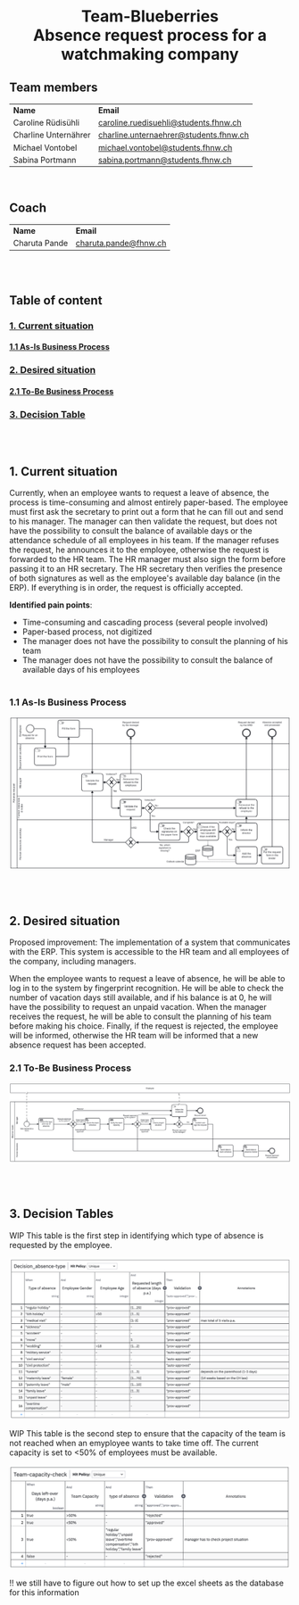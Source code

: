 <h1 style="text-align: center">Team-Blueberries</br>Absence request process for a watchmaking company</h1>

<h2>Team members</h2>
<!-- Surname, name and email from all team members and from our coach -->
<table>
  <tr>
    <td style="font-weight: bold;">Name</td>
    <td style="font-weight: bold;">Email</td>
  </tr>
  <tr>
    <td>Caroline Rüdisühli</td>
    <td><a href="mailto:caroline.ruedisuehli@students.fhnw.ch">caroline.ruedisuehli@students.fhnw.ch<a/></td>
  </tr>
  <tr>
    <td>Charline Unternährer</td>
    <td><a href="mailto:charline.unternaehrer@students.fhnw.ch">charline.unternaehrer@students.fhnw.ch<a/></td>
  </tr>
  <tr>
    <td>Michael Vontobel</td>
    <td><a href="mailto:michael.vontobel@students.fhnw.ch">michael.vontobel@students.fhnw.ch<a/></td>
  </tr>
  <tr>
    <td>Sabina Portmann</td>
    <td><a href="mailto:sabina.portmann@students.fhnw.ch">sabina.portmann@students.fhnw.ch<a/></td>
  </tr>
</table>
</br>

<h2>Coach</h2>
<table>
  <tr>
    <td style="font-weight: bold;">Name</td>
    <td style="font-weight: bold;">Email</td>
  </tr>
  <tr>
    <td>Charuta Pande</td>
    <td><a href="mailto:charuta.pande@fhnw.ch">charuta.pande@fhnw.ch<a/></td>
  </tr>
</table>
</br></br>

<!-- Table of content -->
<h2>Table of content</h2>
<h3><a href="#1. Current situation">1. Current situation</a></h3>
<h4><a href="#1.1 As-Is Business Process">1.1 As-Is Business Process</a></h4>
<h3><a href="#2. Desired situation">2. Desired situation</a></h3>
<h4><a href="#2.1 To-Be Business Process">2.1 To-Be Business Process</a></h4>
<h3><a href="#3. Decision Tables">3. Decision Table</a></h3>
</br></br>

<!-- Contenct -->
<h2 id="1. Current situation">1. Current situation</h2>
Currently, when an employee wants to request a leave of absence, the process is time-consuming and almost entirely paper-based. The employee must first ask the secretary to print out a form that he can fill out and send to his manager. The manager can then validate the request, but does not have the possibility to consult the balance of available days or the attendance schedule of all employees in his team. If the manager refuses the request, he announces it to the employee, otherwise the request is forwarded to the HR team. The HR manager must also sign the form before passing it to an HR secretary. The HR secretary then verifies the presence of both signatures as well as the employee's available day balance (in the ERP). If everything is in order, the request is officially accepted.  

**Identified pain points**: 
- Time-consuming and cascading process (several people involved) 
- Paper-based process, not digitized 
- The manager does not have the possibility to consult the planning of his team 
- The manager does not have the possibility to consult the balance of available days of his employees 
</br></br>

<h3 id="1.1 As-Is Business Process">1.1 As-Is Business Process</h3>

![AS-IS-Process](https://github.com/DigiBP/Team-Blueberries/blob/main/docs/AbsenceRequest_AS_IS.png)

</br></br>

<h2 id="2. Desired situation">2. Desired situation</h2>
Proposed improvement: The implementation of a system that communicates with the ERP. This system is accessible to the HR team and all employees of the company, including managers. 

When the employee wants to request a leave of absence, he will be able to log in to the system by fingerprint recognition. He will be able to check the number of vacation days still available, and if his balance is at 0, he will have the possibility to request an unpaid vacation. When the manager receives the request, he will be able to consult the planning of his team before making his choice. Finally, if the request is rejected, the employee will be informed, otherwise the HR team will be informed that a new absence request has been accepted. 

<h3 id="2.1 To-Be Business Process">2.1 To-Be Business Process</h3>

![TO-BE-Process_v2](https://github.com/DigiBP/Team-Blueberries/blob/main/docs/AbsenceRequest_TO_BE_2.png)

</br></br>


<h2 id="3. Decision Tables">3. Decision Tables</h2>

<p>WIP
This table is the first step in identifying which type of absence is requested by the employee.</p>

![DMN type of absence](https://github.com/DigiBP/Team-Blueberries/blob/main/dmn./AbsenceRequest_type-of-absence_v1.png)


<p>WIP
This table is the second step to ensure that the capacity of the team is not reached when an emyployee wants to take time off. The current capacity is set to <50% of employees must be available.</p>

![DMN team capacity check](https://github.com/DigiBP/Team-Blueberries/blob/main/dmn./AbsenceRequest_team-capacity_v1.png)


<p> !! we still have to figure out how to set up the excel sheets as the database for this information <p>


  
  


